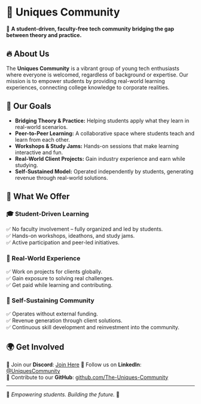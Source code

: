 # 🌟 Uniques Community

🚀 **A student-driven, faculty-free tech community bridging the gap between theory and practice.**

## 🔥 About Us

The **Uniques Community** is a vibrant group of young tech enthusiasts where everyone is welcomed, regardless of background or expertise. Our mission is to empower students by providing real-world learning experiences, connecting college knowledge to corporate realities.

## 🎯 Our Goals

- **Bridging Theory & Practice:** Helping students apply what they learn in real-world scenarios.
- **Peer-to-Peer Learning:** A collaborative space where students teach and learn from each other.
- **Workshops & Study Jams:** Hands-on sessions that make learning interactive and fun.
- **Real-World Client Projects:** Gain industry experience and earn while studying.
- **Self-Sustained Model:** Operated independently by students, generating revenue through real-world solutions.

## 📌 What We Offer

### 🎓 Student-Driven Learning
✅ No faculty involvement – fully organized and led by students.  
✅ Hands-on workshops, ideathons, and study jams.  
✅ Active participation and peer-led initiatives.

### 💼 Real-World Experience
✅ Work on projects for clients globally.  
✅ Gain exposure to solving real challenges.  
✅ Get paid while learning and contributing.

### 🔄 Self-Sustaining Community
✅ Operates without external funding.  
✅ Revenue generation through client solutions.  
✅ Continuous skill development and reinvestment into the community.

## 🌍 Get Involved

🔹 Join our **Discord**: [Join Here](https://discord.gg/U7qj6YHW)
🔹 Follow us on **LinkedIn**: [@UniquesCommunity](https://www.linkedin.com/company/theuniquesofflicial/)  
🔹 Contribute to our **GitHub**: [github.com/The-Uniques-Community](https://github.com/The-Uniques-Community)

---

🌟 *Empowering students. Building the future.* 🌟

